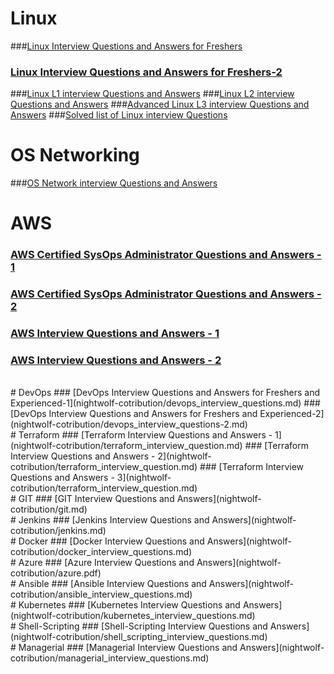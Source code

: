 # Linux
###[Linux Interview Questions and Answers for Freshers](nightwolf-cotribution/linux_basic.md)
### [Linux Interview Questions and Answers for Freshers-2](nightwolf-cotribution/linux_interview_questions_for_freshers.md)
###[Linux L1 interview Questions and Answers](nightwolf-cotribution/linux_L1.md)
###[Linux L2 interview Questions and Answers](nightwolf-cotribution/linux_L2.md)
###[Advanced Linux L3 interview Questions and Answers](nightwolf-cotribution/linux_L3.md)
###[Solved list of Linux interview Questions](nightwolf-cotribution/linux_questionairs.md)
</br>
# OS Networking
###[OS Network interview Questions and Answers](nightwolf-cotribution/network.md)
<br>
# AWS
### [AWS Certified SysOps Administrator Questions and Answers - 1](nightwolf-cotribution/aws.md)
### [AWS Certified SysOps Administrator Questions and Answers - 2](nightwolf-cotribution/aws-2.md)
### [AWS Interview Questions and Answers - 1](nightwolf-cotribution/aws-3.md)
### [AWS Interview Questions and Answers - 2](nightwolf-cotribution/aws-4.md)
<br>
# DevOps
### [DevOps Interview Questions and Answers for Freshers and Experienced-1](nightwolf-cotribution/devops_interview_questions.md)
### [DevOps Interview Questions and Answers for Freshers and Experienced-2](nightwolf-cotribution/devops_interview_questions-2.md)
<br>
# Terraform
### [Terraform Interview Questions and Answers - 1](nightwolf-cotribution/terraform_interview_question.md)
### [Terraform Interview Questions and Answers - 2](nightwolf-cotribution/terraform_interview_question.md)
### [Terraform Interview Questions and Answers - 3](nightwolf-cotribution/terraform_interview_question.md)
<br>
# GIT
### [GIT Interview Questions and Answers](nightwolf-cotribution/git.md)
<br>
# Jenkins
### [Jenkins Interview Questions and Answers](nightwolf-cotribution/jenkins.md)
<br>
# Docker
### [Docker Interview Questions and Answers](nightwolf-cotribution/docker_interview_questions.md)
<br>
# Azure
### [Azure Interview Questions and Answers](nightwolf-cotribution/azure.pdf)
<br>
# Ansible 
### [Ansible Interview Questions and Answers](nightwolf-cotribution/ansible_interview_questions.md)
<br>
# Kubernetes
### [Kubernetes Interview Questions and Answers](nightwolf-cotribution/kubernetes_interview_questions.md)
<br>
# Shell-Scripting
### [Shell-Scripting Interview Questions and Answers](nightwolf-cotribution/shell_scripting_interview_questions.md)

<br>
# Managerial
### [Managerial Interview Questions and Answers](nightwolf-cotribution/managerial_interview_questions.md)

<br>
<br>

